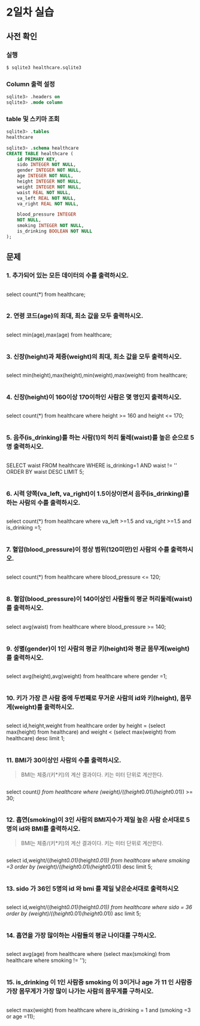 # 2일차 실습

## 사전 확인

### 실행

```bash
$ sqlite3 healthcare.sqlite3 
```

### Column 출력 설정

```sql
sqlite3> .headers on 
sqlite3> .mode column
```

### table 및 스키마 조회

```sql
sqlite3> .tables
healthcare

sqlite3> .schema healthcare
CREATE TABLE healthcare (
    id PRIMARY KEY,        
    sido INTEGER NOT NULL, 
    gender INTEGER NOT NULL,
    age INTEGER NOT NULL,  
    height INTEGER NOT NULL,
    weight INTEGER NOT NULL,
    waist REAL NOT NULL,   
    va_left REAL NOT NULL, 
    va_right REAL NOT NULL,

    blood_pressure INTEGER 
    NOT NULL,
    smoking INTEGER NOT NULL,
    is_drinking BOOLEAN NOT NULL
);
```

## 문제

### 1. 추가되어 있는 모든 데이터의 수를 출력하시오.

```sql
```
select count(*) from healthcare;
```
```

### 2. 연령 코드(age)의 최대, 최소 값을 모두 출력하시오. 

```sql
```
select min(age),max(age) from healthcare;
```
```

### 3. 신장(height)과 체중(weight)의 최대, 최소 값을 모두 출력하시오.

```sql
```
select min(height),max(height),min(weight),max(weight) from healthcare;

```
```

### 4. 신장(height)이 160이상 170이하인 사람은 몇 명인지 출력하시오.

```sql
```
select count(*) from healthcare where height >= 160 and height <= 170;
```
```

### 5. 음주(is_drinking)를 하는 사람(1)의 허리 둘레(waist)를 높은 순으로 5명 출력하시오. 

```sql
```
SELECT waist FROM healthcare WHERE is_drinking=1 AND waist != '' ORDER BY waist DESC LIMIT 5; 
```
```

### 6. 시력 양쪽(va_left, va_right)이 1.5이상이면서 음주(is_drinking)를 하는 사람의 수를 출력하시오.

```sql
```
select count(*) from healthcare where va_left >=1.5 and va_right >=1.5 and is_drinking =1;
```
```

### 7. 혈압(blood_pressure)이 정상 범위(120미만)인 사람의 수를 출력하시오.

```sql
```
select count(*) from healthcare where blood_pressure <= 120;
```
```

### 8. 혈압(blood_pressure)이 140이상인 사람들의 평균 허리둘레(waist)를 출력하시오.

```sql
```
select avg(waist) from healthcare where blood_pressure >= 140;
```
```

### 9. 성별(gender)이 1인 사람의 평균 키(height)와 평균 몸무게(weight)를 출력하시오.

```sql
```
select avg(height),avg(weight) from healthcare where gender =1;
```
```

### 10. 키가 가장 큰 사람 중에 두번째로 무거운 사람의 id와 키(height), 몸무게(weight)를 출력하시오.

```sql
```
select id,height,weight from healthcare order by height = (select max(height) from healthcare) and  weight < (select max(weight) from healthcare) desc limit 1;
```
```

### 11. BMI가 30이상인 사람의 수를 출력하시오. 

> BMI는 체중/(키*키)의 계산 결과이다. 
> 키는 미터 단위로 계산한다.

```sql
```
select count(*) from healthcare where (weight)/((height*0.01)*(height*0.01)) >= 30;
```
```

### 12. 흡연(smoking)이 3인 사람의 BMI지수가 제일 높은 사람 순서대로 5명의 id와 BMI를 출력하시오.

> BMI는 체중/(키*키)의 계산 결과이다. 
> 키는 미터 단위로 계산한다.

```sql
```
select id,weight/((height*0.01)*(height*0.01)) from healthcare where smoking =3 order by (weight)/((height*0.01)*(height*0.01)) desc limit 5;
```
```

### 13. sido 가 36인 5명의 id 와 bmi 를 제일 낮은순서대로 출력하시오

```sql
```
select id,weight/((height*0.01)*(height*0.01)) from healthcare where sido = 36 order by (weight)/((height*0.01)*(height*0.01)) asc limit 5;
```
```

### 14. 흡연을 가장 많이하는 사람들의 평균 나이대를 구하시오.
```sql
```
select avg(age) from healthcare where (select max(smoking) from healthcare where smoking != '');
```
```

### 15. is_drinking 이 1인 사람중 smoking 이 3이거나 age 가 11 인 사람중 가장 몸무게가 가장 많이 나가는 사람의 몸무게를 구하시오.

```sql
```
select max(weight) from healthcare where is_drinking = 1 and (smoking =3 or age =11);
```
```